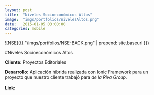 ```yaml
---
layout:	post
title:	"Niveles Socioeconómicos Altos"
image:	"imgs/portfolios/nivelesAltos.png"
date:   2015-01-05 03:00:00
categories: mobile
---
```

![NSE]({{ "/imgs/portfolios/NSE-BACK.png" | prepend: site.baseurl }})

#Niveles Socioeconómicos Altos

**Cliente:** Proyectos Editoriales

**Desarrollo:** Aplicación híbrida realizada con Ionic Framework para un proyecto que nuestro cliente trabajó para *de la Riva Group.*
<br><br>
**Link:**
<a class="link" href="#" target="blank"> </a>